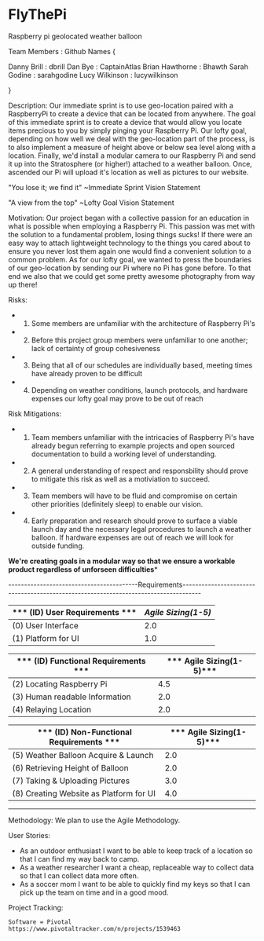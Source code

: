 # FlyThePi
Raspberry pi geolocated weather balloon


Team Members        :   Github Names {

Danny Brill         :     dbrill
Dan Bye             :     CaptainAtlas
Brian Hawthorne     :     Bhawth
Sarah Godine        :     sarahgodine
Lucy Wilkinson      :     lucywilkinson

}

Description: Our immediate sprint is to use geo-location paired with a RaspberryPi to create a device that can be located from anywhere. The goal of this immediate sprint is to create a device that would allow you locate items precious to you by simply pinging your Raspberry Pi. Our lofty goal, depending on how well we deal with the geo-location part of the process, is to also implement a measure of height above or below sea level along with a location. Finally, we'd install a modular camera to our Raspberry Pi and send it up into the Stratosphere (or higher!) attached to a weather balloon. Once, ascended our Pi will upload it's location as well as pictures to our website. 


"You lose it; we find it"
              ~Immediate Sprint Vision Statement

"A view from the top"
              ~Lofty Goal Vision Statement


Motivation: Our project began with a collective passion for an education in what is possible when employing a Raspberry Pi. This passion was met with the solution to a fundamental problem, losing things sucks! If there were an easy way to attach lightweight technology to the things you cared about to ensure you never lost them again one would find a convenient solution to a common problem. As for our lofty goal, we wanted to press the boundaries of our geo-location by sending our Pi where no Pi has gone before. To that end we also that we could get some pretty awesome photography from way up there!

Risks:
- 1) Some members are unfamiliar with the architecture of Raspberry Pi's
- 2) Before this project group members were unfamiliar to one another; lack of certainty of group cohesiveness
- 3) Being that all of our schedules are individually based, meeting times have already proven to be difficult
- 4) Depending on weather conditions, launch protocols, and hardware expenses our lofty goal may prove to be out of reach

Risk Mitigations:
  - 1) Team members unfamiliar with the intricacies of Raspberry Pi's have already begun referring to example projects and open sourced          documentation to build a working level of understanding. 
  - 2) A general understanding of respect and responsbility should prove to mitigate this risk as well as a motiviation to succeed.
  - 3) Team members will have to be fluid and compromise on certain other priorities (definitely sleep) to enable our vision. 
  - 4) Early preparation and research should prove to surface a viable launch day and the necessary legal procedures to launch a weather        balloon. If hardware expenses are out of reach we will look for outside funding. 
  
  ******We're creating goals in a modular way so that we ensure a workable product regardless of unforseen difficulties*******
  
-----------------------------------------Requirements------------------------------------------------------------------------------------

| *** (ID)  User Requirements ***            |     ***Agile Sizing(1-5)*** |
| --- | --- |
|   (0)   User Interface                      |     2.0       |
|  (1)   Platform for UI                     |     1.0        |

|*** (ID)  Functional Requirements  ***       | ***     Agile Sizing(1-5)*** |
| --- | --- |
|  (2)   Locating Raspberry Pi               |     4.5 |
|  (3)   Human readable Information          |     2.0 |
|  (4)   Relaying Location                   |    2.0  |
    
| *** (ID)  Non-Functional Requirements ***   | ***     Agile Sizing(1-5)*** |
| --- | --- |
| (5)   Weather Balloon Acquire & Launch    |     2.0 |
|  (6)   Retrieving Height of Balloon       |     2.0 | 
|  (7)   Taking & Uploading Pictures        |     3.0 |
| (8)   Creating Website as Platform for UI |     4.0 |
    
-----------------------------------------------------------------------------------------------------------------------------------------

Methodology: We plan to use the Agile Methodology.

User Stories:
- As an outdoor enthusiast I want to be able to keep track of a location so that I can find my way back to camp.
- As a weather researcher I want a cheap, replaceable way to collect data so that I can collect data more often.
- As a soccer mom I want to be able to quickly find my keys so that I can pick up the team on time and in a good mood.




Project Tracking:

    Software = Pivotal
    https://www.pivotaltracker.com/n/projects/1539463


